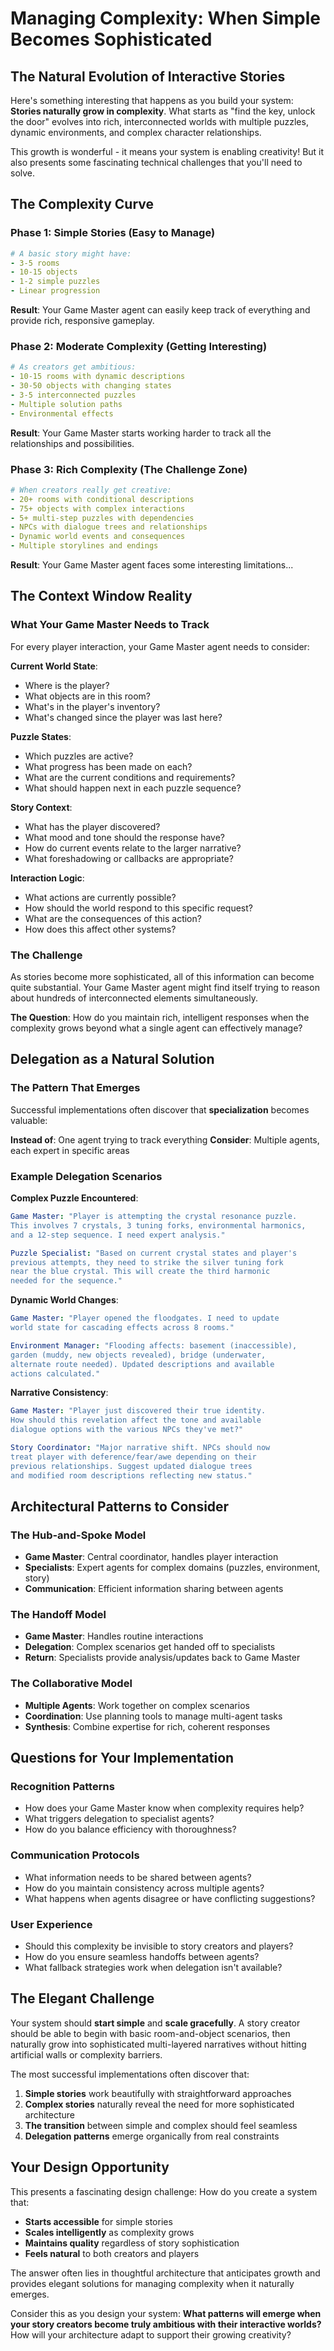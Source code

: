 # Managing Complexity: When Simple Becomes Sophisticated

## The Natural Evolution of Interactive Stories

Here's something interesting that happens as you build your system: **Stories naturally grow in complexity**. What starts as "find the key, unlock the door" evolves into rich, interconnected worlds with multiple puzzles, dynamic environments, and complex character relationships.

This growth is wonderful - it means your system is enabling creativity! But it also presents some fascinating technical challenges that you'll need to solve.

## The Complexity Curve

### Phase 1: Simple Stories (Easy to Manage)
```yaml
# A basic story might have:
- 3-5 rooms
- 10-15 objects  
- 1-2 simple puzzles
- Linear progression
```
**Result**: Your Game Master agent can easily keep track of everything and provide rich, responsive gameplay.

### Phase 2: Moderate Complexity (Getting Interesting)
```yaml
# As creators get ambitious:
- 10-15 rooms with dynamic descriptions
- 30-50 objects with changing states
- 3-5 interconnected puzzles
- Multiple solution paths
- Environmental effects
```
**Result**: Your Game Master starts working harder to track all the relationships and possibilities.

### Phase 3: Rich Complexity (The Challenge Zone)
```yaml
# When creators really get creative:
- 20+ rooms with conditional descriptions
- 75+ objects with complex interactions
- 5+ multi-step puzzles with dependencies
- NPCs with dialogue trees and relationships
- Dynamic world events and consequences
- Multiple storylines and endings
```
**Result**: Your Game Master agent faces some interesting limitations...

## The Context Window Reality

### What Your Game Master Needs to Track
For every player interaction, your Game Master agent needs to consider:

**Current World State**:
- Where is the player?
- What objects are in this room?
- What's in the player's inventory?
- What's changed since the player was last here?

**Puzzle States**:
- Which puzzles are active?
- What progress has been made on each?
- What are the current conditions and requirements?
- What should happen next in each puzzle sequence?

**Story Context**:
- What has the player discovered?
- What mood and tone should the response have?
- How do current events relate to the larger narrative?
- What foreshadowing or callbacks are appropriate?

**Interaction Logic**:
- What actions are currently possible?
- How should the world respond to this specific request?
- What are the consequences of this action?
- How does this affect other systems?

### The Challenge
As stories become more sophisticated, all of this information can become quite substantial. Your Game Master agent might find itself trying to reason about hundreds of interconnected elements simultaneously.

**The Question**: How do you maintain rich, intelligent responses when the complexity grows beyond what a single agent can effectively manage?

## Delegation as a Natural Solution

### The Pattern That Emerges
Successful implementations often discover that **specialization** becomes valuable:

**Instead of**: One agent trying to track everything
**Consider**: Multiple agents, each expert in specific areas

### Example Delegation Scenarios

**Complex Puzzle Encountered**:
```yaml
Game Master: "Player is attempting the crystal resonance puzzle. 
This involves 7 crystals, 3 tuning forks, environmental harmonics, 
and a 12-step sequence. I need expert analysis."

Puzzle Specialist: "Based on current crystal states and player's 
previous attempts, they need to strike the silver tuning fork 
near the blue crystal. This will create the third harmonic 
needed for the sequence."
```

**Dynamic World Changes**:
```yaml
Game Master: "Player opened the floodgates. I need to update 
world state for cascading effects across 8 rooms."

Environment Manager: "Flooding affects: basement (inaccessible), 
garden (muddy, new objects revealed), bridge (underwater, 
alternate route needed). Updated descriptions and available 
actions calculated."
```

**Narrative Consistency**:
```yaml
Game Master: "Player just discovered their true identity. 
How should this revelation affect the tone and available 
dialogue options with the various NPCs they've met?"

Story Coordinator: "Major narrative shift. NPCs should now 
treat player with deference/fear/awe depending on their 
previous relationships. Suggest updated dialogue trees 
and modified room descriptions reflecting new status."
```

## Architectural Patterns to Consider

### The Hub-and-Spoke Model
- **Game Master**: Central coordinator, handles player interaction
- **Specialists**: Expert agents for complex domains (puzzles, environment, story)
- **Communication**: Efficient information sharing between agents

### The Handoff Model
- **Game Master**: Handles routine interactions
- **Delegation**: Complex scenarios get handed off to specialists
- **Return**: Specialists provide analysis/updates back to Game Master

### The Collaborative Model
- **Multiple Agents**: Work together on complex scenarios
- **Coordination**: Use planning tools to manage multi-agent tasks
- **Synthesis**: Combine expertise for rich, coherent responses

## Questions for Your Implementation

### Recognition Patterns
- How does your Game Master know when complexity requires help?
- What triggers delegation to specialist agents?
- How do you balance efficiency with thoroughness?

### Communication Protocols
- What information needs to be shared between agents?
- How do you maintain consistency across multiple agents?
- What happens when agents disagree or have conflicting suggestions?

### User Experience
- Should this complexity be invisible to story creators and players?
- How do you ensure seamless handoffs between agents?
- What fallback strategies work when delegation isn't available?

## The Elegant Challenge

Your system should **start simple** and **scale gracefully**. A story creator should be able to begin with basic room-and-object scenarios, then naturally grow into sophisticated multi-layered narratives without hitting artificial walls or complexity barriers.

The most successful implementations often discover that:

1. **Simple stories** work beautifully with straightforward approaches
2. **Complex stories** naturally reveal the need for more sophisticated architecture
3. **The transition** between simple and complex should feel seamless
4. **Delegation patterns** emerge organically from real constraints

## Your Design Opportunity

This presents a fascinating design challenge: How do you create a system that:
- **Starts accessible** for simple stories
- **Scales intelligently** as complexity grows
- **Maintains quality** regardless of story sophistication
- **Feels natural** to both creators and players

The answer often lies in thoughtful architecture that anticipates growth and provides elegant solutions for managing complexity when it naturally emerges.

Consider this as you design your system: **What patterns will emerge when your story creators become truly ambitious with their interactive worlds?** How will your architecture adapt to support their growing creativity?